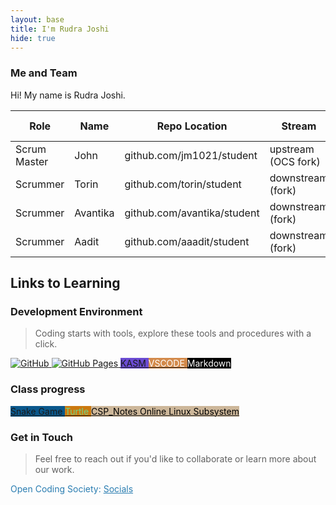 ```yaml
---
layout: base
title: I'm Rudra Joshi
hide: true
---
```


### Me and Team

Hi! My name is Rudra Joshi.

| Role         | Name     | Repo Location                       | Stream                | Repo Name |
|--------------|----------|-------------------------------------|-----------------------|-----------|
| Scrum Master | John     | github.com/jm1021/student           | upstream (OCS fork)   | student   |
| Scrummer     | Torin    | github.com/torin/student            | downstream (fork)     | student   |
| Scrummer     | Avantika | github.com/avantika/student         | downstream (fork)     | student   |
| Scrummer     | Aadit    | github.com/aaadit/student           | downstream (fork)     | student   |


## Links to Learning

### Development Environment

> Coding starts with tools, explore these tools and procedures with a click.

<a href="https://github.com/Open-Coding-Society/student">
    <img src="https://img.shields.io/badge/GitHub-181717?logo=github&logoColor=white" alt="GitHub">
</a>
<a href="https://open-coding-society.github.io/student">
    <img src="https://img.shields.io/badge/GitHub%20Pages-327FC7?logo=github&logoColor=white" alt="GitHub Pages">
</a>
<a href="https://kasm.opencodingsociety.com/" class="button small" style="background-color: #6b4bd3ff">
    KASM
</a>
<a href="https://vscode.dev/" class="button small" style="background-color: #d38a4bff">
    <span style="color: #FFFFFF">VSCODE</span>
</a>
<a href="https://www.markdownguide.org/cheat-sheet" class="button small" style="background-color: #000000ff">
    <span style="color: #FFFFFF">Markdown</span>
</a>
<br>

### Class progress

<a href="{{site.baseurl}}/snake" class="button small" style="background-color: #0a588cff">
    Snake Game
</a>
<a href="{{site.baseurl}}/turtle" class="button small" style="background-color: #cb790fff">
    <span style="color: #6fd588ff">Turtle</span>
</a>
<a href="https://docs.google.com/document/d/1yHE_GjLgFemubKXLpskEQ1dmn6pDgNpuAjAL7sr-7L4/edit?tab=t.0" class="button small" style="background-color: #cdb79aff">
    <span style="color: #000000ff">CSP_Notes</span>
</a>

</a>
<a href="./ols.html" class="button small" style="background-color: #cdb79aff">
    <span style="color: #000000ff">Online Linux Subsystem</span>
</a>



<!-- Contact Section -->
### Get in Touch

> Feel free to reach out if you'd like to collaborate or learn more about our work.

<p style="color: #2A7DB1;">Open Coding Society: <a href="https://opencodingsociety.com" style="color: #2A7DB1; text-decoration: underline;">Socials</a></p>
